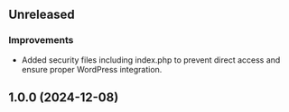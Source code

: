## Unreleased

### Improvements
- Added security files including index.php to prevent direct access and ensure proper WordPress integration.

## 1.0.0 (2024-12-08)
